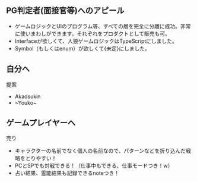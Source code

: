 
## PG判定者(面接官等)へのアピール

- ゲームロジックとUIのプログラム等、すべての層を完全に分離に成功。非常に使いまわしができます。それぞれをプロダクトとして販売も可。
- Interfaceが欲しくて、人狼ゲームロジックはTypeScriptにしました。
- Symbol（もしくはenum）が欲しくて{未定}にしました。

## 自分へ

提案
- Akadsukin
- ~Youko~

## ゲームプレイヤーへ

売り
- キャラクターの名前でなく個人の名前なので、パターンなどを折り込んだ戦略をとりやすい！
- PCとSPでも対戦できる！（仕事中もできる、仕事モードつき！w）
- 占い結果、霊能結果も記録できるnoteつき！
